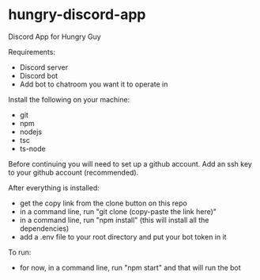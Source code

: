 # hungry-discord-app
Discord App for Hungry Guy

Requirements:
- Discord server
- Discord bot
- Add bot to chatroom you want it to operate in

Install the following on your machine:
- git
- npm
- nodejs
- tsc
- ts-node

Before continuing you will need to set up a github account.
Add an ssh key to your github account (recommended).



After everything is installed:
- get the copy link from the clone button on this repo
- in a command line, run "git clone (copy-paste the link here)"
- in a command line, run "npm install" (this will install all the dependencies)
- add a .env file to your root directory and put your bot token in it

To run:
- for now, in a command line, run "npm start" and that will run the bot
